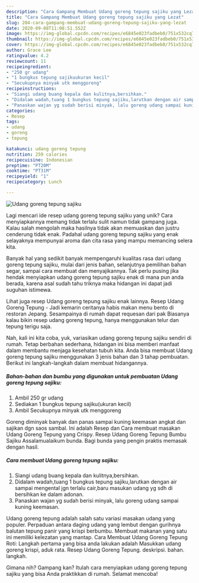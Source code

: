 ```yaml
---
description: "Cara Gampang Membuat Udang goreng tepung sajiku yang Lezat"
title: "Cara Gampang Membuat Udang goreng tepung sajiku yang Lezat"
slug: 204-cara-gampang-membuat-udang-goreng-tepung-sajiku-yang-lezat
date: 2020-09-08T11:08:51.552Z
image: https://img-global.cpcdn.com/recipes/e6845e023fadbeb0/751x532cq70/udang-goreng-tepung-sajiku-foto-resep-utama.jpg
thumbnail: https://img-global.cpcdn.com/recipes/e6845e023fadbeb0/751x532cq70/udang-goreng-tepung-sajiku-foto-resep-utama.jpg
cover: https://img-global.cpcdn.com/recipes/e6845e023fadbeb0/751x532cq70/udang-goreng-tepung-sajiku-foto-resep-utama.jpg
author: Grace Lee
ratingvalue: 4.2
reviewcount: 11
recipeingredient:
- "250 gr udang"
- "1 bungkus tepung sajikuukuran kecil"
- "Secukupnya minyak utk menggoreng"
recipeinstructions:
- "Siangi udang buang kepala dan kulitnya,bersihkan."
- "Didalam wadah,tuang 1 bungkus tepung sajiku,larutkan dengan air sampai mengental jgn terlalu cair,baru masukan udang yg sdh di bersihkan ke dalam adonan."
- "Panaskan wajan yg sudah berisi minyak, lalu goreng udang sampai kuning keemasan."
categories:
- Resep
tags:
- udang
- goreng
- tepung

katakunci: udang goreng tepung 
nutrition: 259 calories
recipecuisine: Indonesian
preptime: "PT20M"
cooktime: "PT31M"
recipeyield: "1"
recipecategory: Lunch

---
```



![Udang goreng tepung sajiku](https://img-global.cpcdn.com/recipes/e6845e023fadbeb0/751x532cq70/udang-goreng-tepung-sajiku-foto-resep-utama.jpg)

Lagi mencari ide resep udang goreng tepung sajiku yang unik? Cara menyiapkannya memang tidak terlalu sulit namun tidak gampang juga. Kalau salah mengolah maka hasilnya tidak akan memuaskan dan justru cenderung tidak enak. Padahal udang goreng tepung sajiku yang enak selayaknya mempunyai aroma dan cita rasa yang mampu memancing selera kita.

Banyak hal yang sedikit banyak mempengaruhi kualitas rasa dari udang goreng tepung sajiku, mulai dari jenis bahan, selanjutnya pemilihan bahan segar, sampai cara membuat dan menyajikannya. Tak perlu pusing jika hendak menyiapkan udang goreng tepung sajiku enak di mana pun anda berada, karena asal sudah tahu triknya maka hidangan ini dapat jadi suguhan istimewa.

Lihat juga resep Udang goreng tepung sajiku enak lainnya. Resep Udang Goreng Tepung - Jadi kemarin ceritanya habis makan menu bento di restoran Jepang. Sesampainya di rumah dapat requesan dari pak Biasanya kalau bikin resep udang goreng tepung, hanya menggunakan telur dan tepung terigu saja.


Nah, kali ini kita coba, yuk, variasikan udang goreng tepung sajiku sendiri di rumah. Tetap berbahan sederhana, hidangan ini bisa memberi manfaat dalam membantu menjaga kesehatan tubuh kita. Anda bisa membuat Udang goreng tepung sajiku menggunakan 3 jenis bahan dan 3 tahap pembuatan. Berikut ini langkah-langkah dalam membuat hidangannya.

<!--inarticleads1-->

##### Bahan-bahan dan bumbu yang digunakan untuk pembuatan Udang goreng tepung sajiku:

1. Ambil 250 gr udang
1. Sediakan 1 bungkus tepung sajiku(ukuran kecil)
1. Ambil Secukupnya minyak utk menggoreng


Goreng diminyak banyak dan panas sampai kuning keemasan angkat dan sajikan dgn saos sambal. Ini adalah Resep dan Cara membuat masakan Udang Goreng Tepung yang Crispy. Resep Udang Goreng Tepung Bumbu Sajiku Assalamualaikum bunda. Bagi bunda yang pengin praktis memasak dengan hasil. 

<!--inarticleads2-->

##### Cara membuat Udang goreng tepung sajiku:

1. Siangi udang buang kepala dan kulitnya,bersihkan.
1. Didalam wadah,tuang 1 bungkus tepung sajiku,larutkan dengan air sampai mengental jgn terlalu cair,baru masukan udang yg sdh di bersihkan ke dalam adonan.
1. Panaskan wajan yg sudah berisi minyak, lalu goreng udang sampai kuning keemasan.


Udang goreng tepung adalah salah satu variasi masakan udang yang populer. Perpaduan antara daging udang yang lembut dengan gurihnya balutan tepung panir yang krispi berbumbu. Membuat makanan yang satu ini memiliki kelezatan yang mantap. Cara Membuat Udang Goreng Tepung Roti: Langkah pertama yang bisa anda lakukan adalah Masukkan udang goreng krispi, aduk rata. Resep Udang Goreng Tepung. deskripsi. bahan. langkah. 

Gimana nih? Gampang kan? Itulah cara menyiapkan udang goreng tepung sajiku yang bisa Anda praktikkan di rumah. Selamat mencoba!
